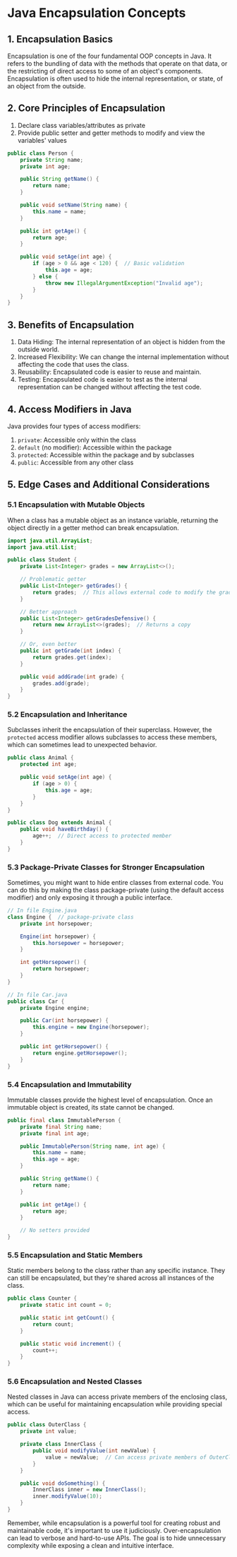 # Java Encapsulation Concepts

## 1. Encapsulation Basics

Encapsulation is one of the four fundamental OOP concepts in Java. It refers to the bundling of data with the methods that operate on that data, or the restricting of direct access to some of an object's components. Encapsulation is often used to hide the internal representation, or state, of an object from the outside.

## 2. Core Principles of Encapsulation

1. Declare class variables/attributes as private
2. Provide public setter and getter methods to modify and view the variables' values

```java
public class Person {
    private String name;
    private int age;

    public String getName() {
        return name;
    }

    public void setName(String name) {
        this.name = name;
    }

    public int getAge() {
        return age;
    }

    public void setAge(int age) {
        if (age > 0 && age < 120) {  // Basic validation
            this.age = age;
        } else {
            throw new IllegalArgumentException("Invalid age");
        }
    }
}
```

## 3. Benefits of Encapsulation

1. Data Hiding: The internal representation of an object is hidden from the outside world.
2. Increased Flexibility: We can change the internal implementation without affecting the code that uses the class.
3. Reusability: Encapsulated code is easier to reuse and maintain.
4. Testing: Encapsulated code is easier to test as the internal representation can be changed without affecting the test code.

## 4. Access Modifiers in Java

Java provides four types of access modifiers:

1. `private`: Accessible only within the class
2. `default` (no modifier): Accessible within the package
3. `protected`: Accessible within the package and by subclasses
4. `public`: Accessible from any other class

## 5. Edge Cases and Additional Considerations

### 5.1 Encapsulation with Mutable Objects

When a class has a mutable object as an instance variable, returning the object directly in a getter method can break encapsulation.

```java
import java.util.ArrayList;
import java.util.List;

public class Student {
    private List<Integer> grades = new ArrayList<>();

    // Problematic getter
    public List<Integer> getGrades() {
        return grades;  // This allows external code to modify the grades
    }

    // Better approach
    public List<Integer> getGradesDefensive() {
        return new ArrayList<>(grades);  // Returns a copy
    }

    // Or, even better
    public int getGrade(int index) {
        return grades.get(index);
    }

    public void addGrade(int grade) {
        grades.add(grade);
    }
}
```

### 5.2 Encapsulation and Inheritance

Subclasses inherit the encapsulation of their superclass. However, the `protected` access modifier allows subclasses to access these members, which can sometimes lead to unexpected behavior.

```java
public class Animal {
    protected int age;

    public void setAge(int age) {
        if (age > 0) {
            this.age = age;
        }
    }
}

public class Dog extends Animal {
    public void haveBirthday() {
        age++;  // Direct access to protected member
    }
}
```

### 5.3 Package-Private Classes for Stronger Encapsulation

Sometimes, you might want to hide entire classes from external code. You can do this by making the class package-private (using the default access modifier) and only exposing it through a public interface.

```java
// In file Engine.java
class Engine {  // package-private class
    private int horsepower;

    Engine(int horsepower) {
        this.horsepower = horsepower;
    }

    int getHorsepower() {
        return horsepower;
    }
}

// In file Car.java
public class Car {
    private Engine engine;

    public Car(int horsepower) {
        this.engine = new Engine(horsepower);
    }

    public int getHorsepower() {
        return engine.getHorsepower();
    }
}
```

### 5.4 Encapsulation and Immutability

Immutable classes provide the highest level of encapsulation. Once an immutable object is created, its state cannot be changed.

```java
public final class ImmutablePerson {
    private final String name;
    private final int age;

    public ImmutablePerson(String name, int age) {
        this.name = name;
        this.age = age;
    }

    public String getName() {
        return name;
    }

    public int getAge() {
        return age;
    }

    // No setters provided
}
```

### 5.5 Encapsulation and Static Members

Static members belong to the class rather than any specific instance. They can still be encapsulated, but they're shared across all instances of the class.

```java
public class Counter {
    private static int count = 0;

    public static int getCount() {
        return count;
    }

    public static void increment() {
        count++;
    }
}
```

### 5.6 Encapsulation and Nested Classes

Nested classes in Java can access private members of the enclosing class, which can be useful for maintaining encapsulation while providing special access.

```java
public class OuterClass {
    private int value;

    private class InnerClass {
        public void modifyValue(int newValue) {
            value = newValue;  // Can access private members of OuterClass
        }
    }

    public void doSomething() {
        InnerClass inner = new InnerClass();
        inner.modifyValue(10);
    }
}
```

Remember, while encapsulation is a powerful tool for creating robust and maintainable code, it's important to use it judiciously. Over-encapsulation can lead to verbose and hard-to-use APIs. The goal is to hide unnecessary complexity while exposing a clean and intuitive interface.